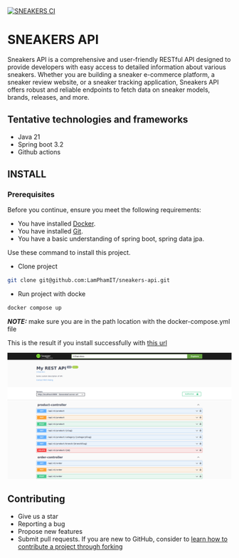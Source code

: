 [![SNEAKERS CI](https://github.com/LamPhamIT/sneakers-api/actions/workflows/sneakers-ci.yml/badge.svg)](https://github.com/LamPhamIT/sneakers-api/actions/workflows/sneakers-ci.yml)

# SNEAKERS API
Sneakers API is a comprehensive and user-friendly RESTful API designed to provide developers with easy access to detailed information about various sneakers. Whether you are building a sneaker e-commerce platform, a sneaker review website, or a sneaker tracking application, Sneakers API offers robust and reliable endpoints to fetch data on sneaker models, brands, releases, and more.

## Tentative technologies and frameworks
* Java 21
* Spring boot 3.2
* Github actions

## INSTALL

### Prerequisites
Before you continue, ensure you meet the following requirements:
* You have installed [Docker](https://www.docker.com/products/docker-desktop/).
* You have installed [Git](https://git-scm.com/downloads).
* You have a basic understanding of spring boot, spring data jpa.

Use these command to install this project.
* Clone project
```bash
git clone git@github.com:LamPhamIT/sneakers-api.git
```
* Run project with docke
```bash
docker compose up
```
**_NOTE:_** make sure you are in the path location with the docker-compose.yml file

This is the result if you install successfully with [this url](http://localhost:8080/swagger-ui/index.html)

![example swagger ui](https://raw.githubusercontent.com/lamphamit/sneakers-api/main/swagger-ui-result-example.png)

## Contributing

* Give us a star
* Reporting a bug
* Propose new features
* Submit pull requests. If you are new to GitHub, consider to [learn how to contribute a project through forking](https://docs.github.com/en/get-started/quickstart/contributing-to-projects)
